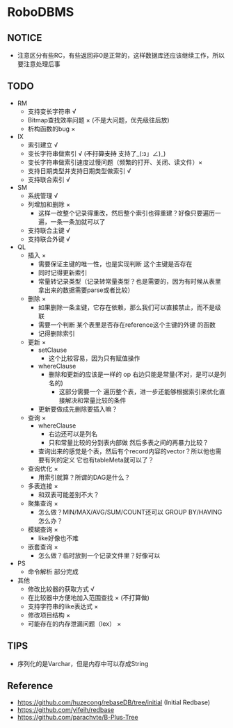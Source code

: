 # RoboDBMS
## NOTICE
 - 注意区分有些RC，有些返回非0是正常的，这样数据库还应该继续工作，所以要注意处理后事
## TODO
 - RM
    - 支持变长字符串 √
    - Bitmap查找效率问题 × (不是大问题，优先级往后放)
    - 析构函数的bug ×
 - IX
    - 索引建立 √
    - 变长字符串做索引 √ (~~不打算支持~~ 支持了_(:з」∠)_)
    - 变长字符串做索引速度过慢问题（频繁的打开、关闭、读文件）×
    - 支持日期类型并支持日期类型做索引 √
    - 支持联合索引 √
 - SM
    - 系统管理 √
    - 列增加和删除 ×
        - 这样一改整个记录得重改，然后整个索引也得重建？好像只要遍历一遍，一条一条加就可以了
    - 支持联合主键 √
    - 支持联合外键 √
 - QL
    - 插入 ×
        - 需要保证主键的唯一性，也是实现判断 这个主键是否存在
        - 同时记得更新索引
        - 常量转记录类型（记录转常量类型？也是需要的，因为有时候从表里拿出来的数据需要parse或者比较）
    - 删除 ×
        - 如果删除一条主键，它存在依赖，那么我们可以直接禁止，而不是级联
        - 需要一个判断 某个表里是否存在reference这个主键的外键 的函数
        - 记得删除索引
    - 更新 ×
        - setClause
            - 这个比较容易，因为只有赋值操作
        - whereClause
            - 删除和更新的应该是一样的 op 右边只能是常量(不对，是可以是列名的)
                - 这部分需要一个  遍历整个表，进一步还能够根据索引来优化直接解决和常量比较的条件
        - 更新要做成先删除要插入嘛？
    - 查询 ×
        - whereClause
            - 右边还可以是列名
            - 只和常量比较的分到表内部做 然后多表之间的再暴力比较？
        - 查询出来的感觉是个表，然后有个record内容的vector？所以他也需要有列的定义 它也有tableMeta就可以了？
    - 查询优化 ×
        - 用索引就算？所谓的DAG是什么？
    - 多表连接 ×
        - 和双表可能差别不大？
    - 聚集查询 ×
        - 怎么做？MIN/MAX/AVG/SUM/COUNT还可以  GROUP BY/HAVING 怎么办？
    - 模糊查询 ×
        - like好像也不难
    - 嵌套查询 ×
        - 怎么做？临时放到一个记录文件里？好像可以
 - PS
    - 命令解析 部分完成
 - 其他
    - 修改比较器的获取方式 √
    - 在比较器中方便地加入范围查找 × (不打算做)
    - 支持字符串的like表达式 ×
    - 修改项目结构 ×
    - 可能存在的内存泄漏问题（lex） ×
## TIPS
 - 序列化的是Varchar，但是内存中可以存成String
## Reference
 - https://github.com/huzecong/rebaseDB/tree/initial (Initial Redbase)
 - https://github.com/yifeih/redbase
 - https://github.com/parachvte/B-Plus-Tree
 
